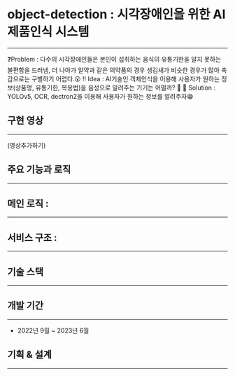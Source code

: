 # object-detection : 시각장애인을 위한 AI 제품인식 시스템
--- 
❓Problem : 다수의 시각장애인들은 본인이 섭취하는 음식의 유통기한을 알지 못하는 불편함을 드러냄, 더 나아가 알약과 같은 의약품의 경우 생김새가 비슷한 경우가 많아 촉감으로는 구별하기 어렵다.😮
‼ Idea : AI기술인 객체인식을 이용해 사용자가 원하는 정보(상품명, 유통기한, 복용법)을 음성으로 알려주는 기기는 어떨까? 🤔
💯 Solution : YOLOv5, OCR, dectron2을 이용해 사용자가 원하는 정보를 알려주자😁
## 구현 영상
---
(영상추가하기)
## 주요 기능과 로직
---

## 메인 로직 :
---
## 서비스 구조 :
---
## 기술 스택
---

## 개발 기간
---
* 2022년 9월 ~ 2023년 6월
## 기획 & 설계
---
